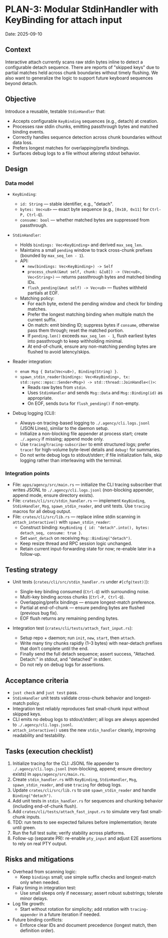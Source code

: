 # PLAN-3: Modular StdinHandler with KeyBinding for attach input

Date: 2025-09-10

## Context

Interactive attach currently scans raw stdin bytes inline to detect a configurable detach sequence.
There are reports of "skipped keys" due to partial matches held across chunk boundaries without timely flushing.
We also want to generalize the logic to support future keyboard sequences beyond detach.

## Objective

Introduce a reusable, testable `StdinHandler` that:
- Accepts configurable `KeyBinding` sequences (e.g., detach) at creation.
- Processes raw stdin chunks, emitting passthrough bytes and matched binding events.
- Correctly handles sequence detection across chunk boundaries without data loss.
- Prefers longest matches for overlapping/prefix bindings.
- Surfaces debug logs to a file without altering stdout behavior.

## Design

### Data model

- `KeyBinding`:
  - `id: String` — stable identifier, e.g., "detach".
  - `bytes: Vec<u8>` — exact byte sequence (e.g., `[0x10, 0x11]` for `Ctrl-P, Ctrl-Q`).
  - `consume: bool` — whether matched bytes are suppressed from passthrough.

- `StdinHandler`:
  - Holds `bindings: Vec<KeyBinding>` and derived `max_seq_len`.
  - Maintains a small `pending` window to track cross-chunk prefixes (bounded by `max_seq_len - 1`).
  - API:
    - `new(bindings: Vec<KeyBinding>) -> Self`
    - `process_chunk(&mut self, chunk: &[u8]) -> (Vec<u8>, Vec<String>)` — returns passthrough bytes and matched binding IDs.
    - `flush_pending(&mut self) -> Vec<u8>` — flushes withheld partials at EOF.
  - Matching policy:
    - For each byte, extend the pending window and check for binding matches.
    - Prefer the longest matching binding when multiple match the current suffix.
    - On match: emit binding ID; suppress bytes if `consume`, otherwise pass them through; reset the matched portion.
    - If `pending.len()` exceeds `max_seq_len - 1`, flush earliest bytes into passthrough to keep withholding minimal.
    - At end-of-chunk, ensure any non-matching pending bytes are flushed to avoid latency/skips.

- Reader integration:
  - `enum Msg { Data(Vec<u8>), Binding(String) }`.
  - `spawn_stdin_reader(bindings: Vec<KeyBinding>, tx: std::sync::mpsc::Sender<Msg>) -> std::thread::JoinHandle<()>`:
    - Reads raw bytes from `stdin`.
    - Uses `StdinHandler` and sends `Msg::Data` and `Msg::Binding(id)` as appropriate.
    - On EOF, sends `Data` for `flush_pending()` if non-empty.

- Debug logging (CLI):
  - Always-on tracing-based logging to `./.agency/cli.logs.jsonl` (JSON Lines), similar to the daemon setup.
  - Initialize a non-blocking file appender at process start; create `./.agency` if missing; append mode only.
  - Use `tracing`/`tracing-subscriber` to emit structured logs; prefer `trace!` for high-volume byte-level details and `debug!` for summaries.
  - Do not write debug logs to stdout/stderr; if file initialization fails, skip logging rather than interleaving with the terminal.

### Integration points

- File: `apps/agency/src/main.rs` — initialize the CLI tracing subscriber that writes JSONL to `./.agency/cli.logs.jsonl` (non-blocking appender, append mode, ensure directory exists).
- File: `crates/cli/src/stdin_handler.rs` — implement `KeyBinding`, `StdinHandler`, `Msg`, `spawn_stdin_reader`, and unit tests. Use `tracing` macros for all debug output.
- File: `crates/cli/src/lib.rs` — replace inline stdin scanning in `attach_interactive()` with `spawn_stdin_reader`:
  - Construct binding: `KeyBinding { id: "detach".into(), bytes: detach_seq, consume: true }`.
  - Set `want_detach` on receiving `Msg::Binding("detach")`.
  - Keep resize thread and RPC session logic unchanged.
  - Retain current input-forwarding state for now; re-enable later in a follow-up.

## Testing strategy

- Unit tests (`crates/cli/src/stdin_handler.rs` under `#[cfg(test)]`):
  - Single-key binding consumed (`Ctrl-Q`) with surrounding noise.
  - Multi-key binding across chunks (`Ctrl-P, Ctrl-Q`).
  - Overlapping/prefix bindings — ensure longest-match preference.
  - Partial at end-of-chunk — ensure pending bytes are flushed (previous bug fix).
  - EOF flush returns any remaining pending bytes.

- Integration test (`crates/cli/tests/attach_fast_input.rs`):
  - Setup repo + daemon; run `init`, `new`, `start`, then `attach`.
  - Write many tiny chunks rapidly (1–3 bytes) with near-detach prefixes that don’t complete until the end.
  - Finally send the full detach sequence; assert success, "Attached. Detach:" in stdout, and "detached" in stderr.
  - Do not rely on debug logs for assertions.

## Acceptance criteria

- `just check` and `just test` pass.
- `StdinHandler` unit tests validate cross-chunk behavior and longest-match policy.
- Integration test reliably reproduces fast small-chunk input without skipped keys.
- CLI emits no debug logs to stdout/stderr; all logs are always appended to `./.agency/cli.logs.jsonl`.
- `attach_interactive()` uses the new `stdin_handler` cleanly, improving readability and testability.

## Tasks (execution checklist)

1. Initialize tracing for the CLI: JSONL file appender to `./.agency/cli.logs.jsonl` (non-blocking, append; ensure directory exists) in `apps/agency/src/main.rs`.
2. Create `stdin_handler.rs` with `KeyBinding`, `StdinHandler`, `Msg`, `spawn_stdin_reader`, and use `tracing` for debug logs.
3. Update `crates/cli/src/lib.rs` to use `spawn_stdin_reader` and handle `Binding("detach")`.
4. Add unit tests in `stdin_handler.rs` for sequences and chunking behavior (including end-of-chunk flush).
5. Add `crates/cli/tests/attach_fast_input.rs` to simulate very fast small-chunk inputs.
6. TDD: run tests to see expected failures before implementation; iterate until green.
7. Run the full test suite; verify stability across platforms.
8. Follow-up (separate PR): re-enable `pty_input` and adjust E2E assertions to rely on real PTY output.

## Risks and mitigations

- Overhead from scanning logic:
  - Keep `bindings` small; use simple suffix checks and longest-match only when needed.
- Flaky timing in integration test:
  - Use small sleeps only if necessary; assert robust substrings; tolerate minor delays.
- Log file growth:
  - Start without rotation for simplicity; add rotation with `tracing-appender` in a future iteration if needed.
- Future binding conflicts:
  - Enforce clear IDs and document precedence (longest match, then definition order).

